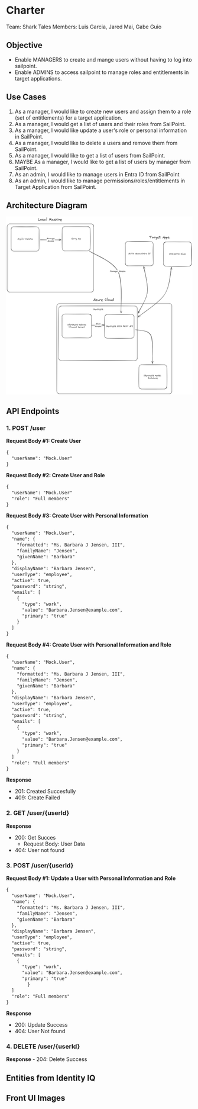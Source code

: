 # Charter

Team: Shark Tales
Members: Luis Garcia, Jared Mai, Gabe Guio

## Objective
 - Enable MANAGERS to create and mange users without having to log into sailpoint.
 - Enable ADMINS to access sailpoint to manage roles and entitlements in target applications.

## Use Cases
 1. As a manager, I would like to create new users and assign them to a role (set of entitlements) for a target application.
 2. As a manager, I would get a list of users and their roles from SailPoint.
 3. As a manager, I would like update a user's role or personal information in SailPoint.
 4. As a manager, I would like to delete a users and remove them from SailPoint.
 5. As a manager, I would like to get a list of users from SailPoint.
 6. MAYBE As a manager, I would like to get a list of users by manager from SailPoint.
 7. As an admin, I would like to manage users in Entra ID from SailPoint
 8. As an admin, I would like to manage permissions/roles/entitlements in Target Application from SailPoint.

## Architecture Diagram
![Architecture of Personel Management](../documentation/resources/architecture/Personnel-Management-Architecture-v1.png "Personel Management Architecture")
 
## API Endpoints
 ### 1. POST /user
 
  **Request Body #1: Create User**
  
    {
      "userName": "Mock.User"
    }

  **Request Body #2: Create User and Role**
  
    {
      "userName": "Mock.User"
      "role": "Full members"
    }

  **Request Body #3: Create User with Personal Information**
  
    {
      "userName": "Mock.User",
      "name": {
        "formatted": "Ms. Barbara J Jensen, III",
        "familyName": "Jensen",
        "givenName": "Barbara"
      },
      "displayName": "Barbara Jensen",
      "userType": "employee",
      "active": true,
      "password": "string",
      "emails": [
        {
          "type": "work",
          "value": "Barbara.Jensen@example.com",
          "primary": "true"
        }
      ]
    }

  **Request Body #4: Create User with Personal Information and Role**
  
    {
      "userName": "Mock.User",
      "name": {
        "formatted": "Ms. Barbara J Jensen, III",
        "familyName": "Jensen",
        "givenName": "Barbara"
      },
      "displayName": "Barbara Jensen",
      "userType": "employee",
      "active": true,
      "password": "string",
      "emails": [
        {
          "type": "work",
          "value": "Barbara.Jensen@example.com",
          "primary": "true"
        }
      ]
      "role": "Full members"
    }

  **Response** 
   - 201: Created Succesfully
   - 409: Create Failed

 ### 2. GET /user/{userId}
     
  **Response** 
   - 200: Get Succes
     - Request Body: User Data
   - 404: User not found
    
 ### 3. POST /user/{userId}
 
  **Request Body #1: Update a User with Personal Information and Role**
  
    {
      "userName": "Mock.User",
      "name": {
        "formatted": "Ms. Barbara J Jensen, III",
        "familyName": "Jensen",
        "givenName": "Barbara"
      },
      "displayName": "Barbara Jensen",
      "userType": "employee",
      "active": true,
      "password": "string",
      "emails": [
        {
          "type": "work",
          "value": "Barbara.Jensen@example.com",
          "primary": "true"
  			}
      ]
      "role": "Full members"
    }
    
  **Response**
   - 200: Update Success
   - 404: User Not found
    
 ### 4. DELETE /user/{userId}
    
  **Response**
    - 204: Delete Success

## Entities from Identity IQ

## Front UI Images
 
 
 
 
 
 
 
